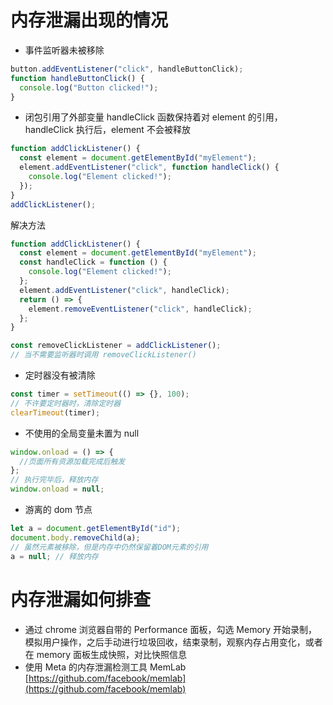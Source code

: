 # 内存泄漏出现的情况

- 事件监听器未被移除

```javascript
button.addEventListener("click", handleButtonClick);
function handleButtonClick() {
  console.log("Button clicked!");
}
```

- 闭包引用了外部变量
  handleClick 函数保持着对 element 的引用，handleClick 执行后，element 不会被释放

```javascript
function addClickListener() {
  const element = document.getElementById("myElement");
  element.addEventListener("click", function handleClick() {
    console.log("Element clicked!");
  });
}
addClickListener();
```

解决方法

```javascript
function addClickListener() {
  const element = document.getElementById("myElement");
  const handleClick = function () {
    console.log("Element clicked!");
  };
  element.addEventListener("click", handleClick);
  return () => {
    element.removeEventListener("click", handleClick);
  };
}

const removeClickListener = addClickListener();
// 当不需要监听器时调用 removeClickListener()
```

- 定时器没有被清除

```javascript
const timer = setTimeout(() => {}, 100);
// 不许要定时器时，清除定时器
clearTimeout(timer);
```

- 不使用的全局变量未置为 null

```javascript
window.onload = () => {
  //页面所有资源加载完成后触发
};
// 执行完毕后，释放内存
window.onload = null;
```

- 游离的 dom 节点

```javascript
let a = document.getElementById("id");
document.body.removeChild(a);
// 虽然元素被移除，但是内存中仍然保留着DOM元素的引用
a = null; // 释放内存
```

# 内存泄漏如何排查

- 通过 chrome 浏览器自带的 Performance 面板，勾选 Memory 开始录制，模拟用户操作，之后手动进行垃圾回收，结束录制，观察内存占用变化，或者在 memory 面板生成快照，对比快照信息
- 使用 Meta 的内存泄漏检测工具 MemLab [https://github.com/facebook/memlab](https://github.com/facebook/memlab)

